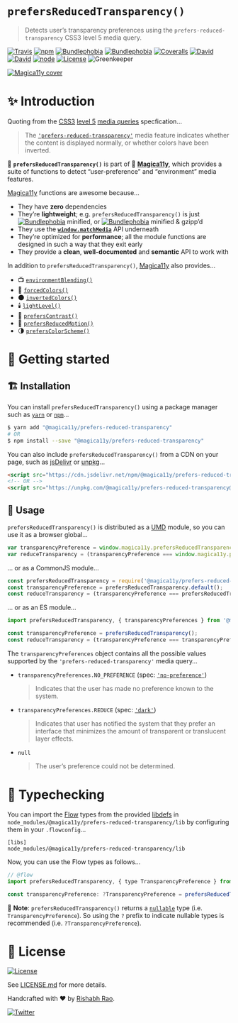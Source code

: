 `prefersReducedTransparency()`
==============================
> Detects user’s transparency preferences using the `prefers-reduced-transparency` CSS3 level 5 media query.

[![Travis](https://img.shields.io/travis/com/magica11y/prefers-reduced-transparency.svg?style=for-the-badge)](https://travis-ci.com/magica11y/prefers-reduced-transparency)
[![npm](https://img.shields.io/npm/v/@magica11y/prefers-reduced-transparency.svg?style=for-the-badge "NPM")](https://www.npmjs.com/package/@magica11y/prefers-reduced-transparency)
[![Bundlephobia](https://img.shields.io/bundlephobia/min/@magica11y/prefers-reduced-transparency.svg?style=for-the-badge "Bundle size (minified)")](https://bundlephobia.com/result?p=@magica11y/prefers-reduced-transparency)
[![Bundlephobia](https://img.shields.io/bundlephobia/minzip/@magica11y/prefers-reduced-transparency.svg?style=for-the-badge "Bundle size (minified+gzipped)")](https://bundlephobia.com/result?p=@magica11y/prefers-reduced-transparency)
[![Coveralls](https://img.shields.io/coveralls/magica11y/prefers-reduced-transparency.svg?style=for-the-badge "Test coverage status")](https://coveralls.io/r/magica11y/prefers-reduced-transparency)
[![David](https://img.shields.io/david/magica11y/prefers-reduced-transparency.svg?style=for-the-badge "Dependencies")](https://david-dm.org/magica11y/prefers-reduced-transparency)
[![David](https://img.shields.io/david/dev/magica11y/prefers-reduced-transparency.svg?style=for-the-badge "Dev Dependencies")](https://david-dm.org/magica11y/prefers-reduced-transparency?type=dev)
[![node](https://img.shields.io/node/v/@magica11y/prefers-reduced-transparency.svg?style=for-the-badge "Node engine")](https://www.npmjs.com/package/@magica11y/prefers-reduced-transparency)
[![License](https://img.shields.io/github/license/magica11y/prefers-reduced-transparency.svg?style=for-the-badge "MIT license")](LICENSE.md)
![Greenkeeper](https://badges.greenkeeper.io/magica11y/prefers-reduced-transparency.svg?style=flat-square "Greenkeeper")

[![Magica11y cover](https://cdn.jsdelivr.net/gh/magica11y/cauldron@1.0.11/assets/Magica11y-cover.jpg "Magica11y cover")](https://magica11y.github.io)


# :sparkles: Introduction

Quoting from the [CSS3](https://developer.mozilla.org/en-US/docs/Web/CSS/CSS3) [level 5](https://drafts.csswg.org/mediaqueries-5)
[media queries](https://developer.mozilla.org/en-US/docs/Web/CSS/Media_Queries) specfication…

> The [`'prefers-reduced-transparency'`](https://drafts.csswg.org/mediaqueries-5/#prefers-reduced-transparency) media feature
> indicates whether the content is displayed normally, or whether colors have been inverted.

:high_brightness: **`prefersReducedTransparency()`** is part of :crystal_ball: [**Magica11y**](https://magica11y.github.io),
which provides a suite of functions to detect “user-preference” and “environment” media features.

[Magica11y](https://magica11y.github.io) functions are awesome because…
  * They have **zero** dependencies
  * They’re **lightweight**; e.g. `prefersReducedTransparency()` is just [![Bundlephobia](https://img.shields.io/bundlephobia/min/@magica11y/prefers-reduced-transparency.svg?style=flat-square&label "Bundle size (minified)")](https://bundlephobia.com/result?p=@magica11y/prefers-reduced-transparency) minified, or [![Bundlephobia](https://img.shields.io/bundlephobia/minzip/@magica11y/prefers-reduced-transparency.svg?style=flat-square&label "Bundle size (minified+gzipped)")](https://bundlephobia.com/result?p=@magica11y/prefers-reduced-transparency) minified & gzipp’d
  * They use the **[`window.matchMedia`](https://developer.mozilla.org/docs/Web/API/Window/matchMedia)** API underneath
  * They’re optimized for **performance**; all the module functions are designed in such a way that they exit early
  * They provide a **clean**, **well-documented** and **semantic** API to work with

In addition to `prefersReducedTransparency()`, [Magica11y](https://magica11y.github.io) also provides…

  * :tv: [`environmentBlending()`](https://github.com/magica11y/environment-blending)
  * :art: [`forcedColors()`](https://github.com/magica11y/forced-colors)
  * :new_moon: [`invertedColors()`](https://github.com/magica11y/inverted-colors)
  * :candle: [`lightLevel()`](https://github.com/magica11y/light-level)
  * :high_brightness: [`prefersContrast()`](https://github.com/magica11y/prefers-contrast)
  * :roller_coaster: [`prefersReducedMotion()`](https://github.com/magica11y/prefers-reduced-motion)
  * :last_quarter_moon: [`prefersColorScheme()`](https://github.com/magica11y/prefers-color-scheme)

# :rocket: Getting started

## :building_construction: Installation

You can install `prefersReducedTransparency()` using a package manager such as [`yarn`](https://yarnpkg.com/en/package/@magica11y/prefers-reduced-transparency) or [`npm`](https://www.npmjs.com/package/@magica11y/prefers-reduced-transparency)…

```sh
$ yarn add "@magica11y/prefers-reduced-transparency"
# OR
$ npm install --save "@magica11y/prefers-reduced-transparency"
```

You can also include `prefersReducedTransparency()` from a CDN on your page, such as [jsDelivr](https://www.jsdelivr.com/package/npm/@magica11y/prefers-reduced-transparency) or [unpkg](https://unpkg.com/@magica11y/prefers-reduced-transparency)…

```html
<script src="https://cdn.jsdelivr.net/npm/@magica11y/prefers-reduced-transparency@latest/dist/magica11y.prefersReducedTransparency.min.js"></script>
<!-- OR -->
<script src="https://unpkg.com/@magica11y/prefers-reduced-transparency@latest/dist/magica11y.prefersReducedTransparency.js"></script>
```

## :game_die: Usage

`prefersReducedTransparency()` is distributed as a [UMD](https://github.com/umdjs/umd) module, so you can use it as a browser global…

```js
var transparencyPreference = window.magica11y.prefersReducedTransparency.default();
var reduceTransparency = (transparencyPreference === window.magica11y.prefersReducedTransparency.transparencyPreferences.DARK);
```

… or as a CommonJS module…

```js
const prefersReducedTransparency = require('@magica11y/prefers-reduced-transparency');
const transparencyPreference = prefersReducedTransparency.default();
const reduceTransparency = (transparencyPreference === prefersReducedTransparency.transparencyPreferences.REDUCE);
```

… or as an ES module…

```js
import prefersReducedTransparency, { transparencyPreferences } from '@magica11y/prefersReducedTransparency';

const transparencyPreference = prefersReducedTransparency();
const reduceTransparency = (transparencyPreference === transparencyPreferences.REDUCE);
```

The `transparencyPreferences` object contains all the possible values supported by the `'prefers-reduced-transparency'` media query…

* `transparencyPreferences.NO_PREFERENCE` (spec: [`'no-preference'`](https://drafts.csswg.org/mediaqueries-5/#valdef-media-prefers-reduced-transparency-no-preference))
  > Indicates that the user has made no preference known to the system.
* `transparencyPreferences.REDUCE` (spec: [`'dark'`](https://drafts.csswg.org/mediaqueries-5/#valdef-media-prefers-reduced-transparency-reduce))
  > Indicates that user has notified the system that they prefer an interface that minimizes the amount of transparent or translucent layer effects.
* `null`
  > The user’s preference could not be determined.


# :checkered_flag: Typechecking

You can import the [Flow](https://flow.org) types from the provided [libdefs](https://flow.org/en/docs/libdefs)
in `node_modules/@magica11y/prefers-reduced-transparency/lib` by configuring them in your `.flowconfig`…

```
[libs]
node_modules/@magica11y/prefers-reduced-transparency/lib
```

Now, you can use the Flow types as follows…

```js
// @flow
import prefersReducedTransparency, { type TransparencyPreference } from '@magica11y/prefers-reduced-transparency';

const transparencyPreference: ?TransparencyPreference = prefersReducedTransparency();
```

:tophat: **Note**: `prefersReducedTransparency()` returns a [`nullable`](https://flow.org/en/docs/types/primitives/#toc-null-and-void)
type (i.e. `TransparencyPreference`). So using the `?` prefix to indicate nullable types is recommended (i.e. `?TransparencyPreference`).


# :scroll: License

[![License](https://img.shields.io/github/license/magica11y/magica11y.svg?style=for-the-badge "MIT license")](LICENSE.md)

See [LICENSE.md](LICENSE.md) for more details.

Handcrafted with :heart: by [Rishabh Rao](https://github.com/rishabhsrao).

[![Twitter](https://img.shields.io/twitter/follow/rishabhsrao.svg?style=social)](https://twitter.com/rishabhsrao)
